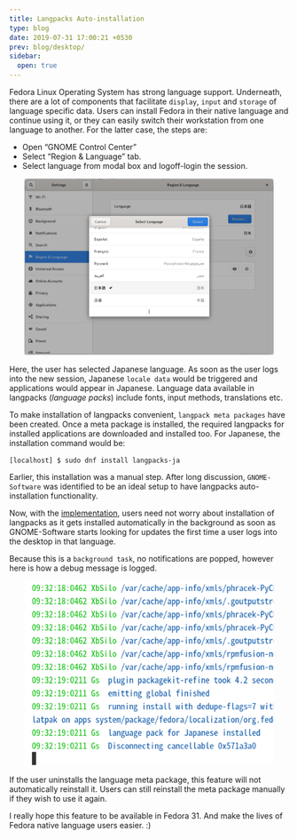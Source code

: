 ```yaml
---
title: Langpacks Auto-installation
type: blog
date: 2019-07-31 17:00:21 +0530
prev: blog/desktop/
sidebar:
  open: true
---
```


Fedora Linux Operating System has strong language support. Underneath, there are a lot of components that facilitate `display`, `input` and `storage` of language specific data. Users can install Fedora in their native language and continue using it, or they can easily switch their workstation from one language to another. For the latter case, the steps are:

* Open “GNOME Control Center”
* Select “Region & Language” tab.
* Select language from modal box and logoff-login the session.

<center>
    <img alt="" src="https://github.com/sdp5/sdp5.github.io-jekyll/blob/source/source/images/autoinstall-langpacks/switch-lang.png?raw=true" width="450"/>
</center>

Here, the user has selected Japanese language. As soon as the user logs into the new session, Japanese `locale data` would be triggered and applications would appear in Japanese.  Language data available in langpacks (*language packs*) include fonts, input methods, translations etc.

To make installation of langpacks convenient, `langpack meta packages` have been created. Once a meta package is installed, the required langpacks for installed applications are downloaded and installed too. For Japanese, the installation command would be:

```
[localhost] $ sudo dnf install langpacks-ja
```

Earlier, this installation was a manual step. After long discussion, `GNOME-Software` was identified to be an ideal setup to have langpacks auto-installation functionality.

Now, with the [implementation](https://gitlab.gnome.org/GNOME/gnome-software/merge_requests/257), users need not worry about installation of langpacks as it gets installed automatically in the background as soon as GNOME-Software starts looking for updates the first time a user logs into the desktop in that language.

Because this is a `background task`, no notifications are popped, however here is how a debug message is logged.

<center>
    <img alt="" src="https://github.com/sdp5/sdp5.github.io-jekyll/blob/source/source/images/autoinstall-langpacks/langpacks-ja.png?raw=true" width="450"/>
</center>

If the user uninstalls the language meta package, this feature will not automatically reinstall it. Users can still reinstall the meta package manually if they wish to use it again.

I really hope this feature to be available in Fedora 31. And make the lives of Fedora native language users easier. :)
